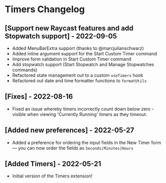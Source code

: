 # Timers Changelog

## [Support new Raycast features and add Stopwatch support] - 2022-09-05
- Added MenuBarExtra support (thanks to @marcjulianschwarz)
- Added inline argument support for the Start Custom Timer command
- Improve form validation in Start Custom Timer command
- Add stopwatch support (Start Stopwatch and Manage Stopwatches commands)
- Refactored state management out to a custom `useTimers` hook
- Refactored out date and time formatter functions to `formatUtils`

## [Fixes] - 2022-08-16

- Fixed an issue whereby timers incorrectly count down below zero - visible when viewing 'Currently Running' timers as they timeout.

## [Added new preferences] - 2022-05-27

- Added a preference for ordering the input fields in the New Timer form — you can now order the fields as `Seconds|Minutes|Hours`

## [Added Timers] - 2022-05-21

- Initial version of the Timers extension!
